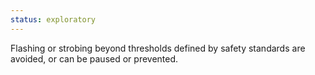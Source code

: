 ```yaml
---
status: exploratory
---
```


Flashing or strobing beyond thresholds defined by safety standards are avoided, or can be paused or prevented.
